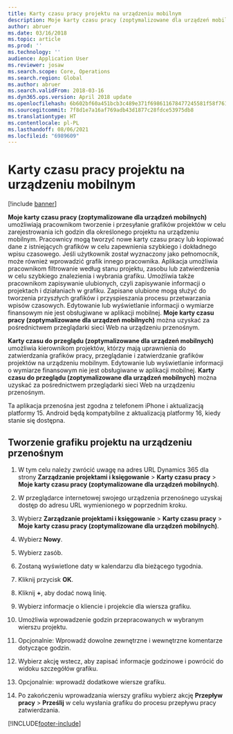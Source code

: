 ```yaml
---
title: Karty czasu pracy projektu na urządzeniu mobilnym
description: Moje karty czasu pracy (zoptymalizowane dla urządzeń mobilnych) umożliwiają pracownikom tworzenie i przesyłanie grafików projektów w celu zarejestrowania ich godzin dla określonego projektu na urządzeniu mobilnym.
author: abruer
ms.date: 03/16/2018
ms.topic: article
ms.prod: ''
ms.technology: ''
audience: Application User
ms.reviewer: josaw
ms.search.scope: Core, Operations
ms.search.region: Global
ms.author: abruer
ms.search.validFrom: 2018-03-16
ms.dyn365.ops.version: April 2018 update
ms.openlocfilehash: 6b602bf60a451bcb3c489e371f698611678477245581f58f76145a4b846c7b8a
ms.sourcegitcommit: 7f8d1e7a16af769adb43d1877c28fdce53975db8
ms.translationtype: HT
ms.contentlocale: pl-PL
ms.lasthandoff: 08/06/2021
ms.locfileid: "6989609"
---
```

# <a name="project-timesheets-on-a-mobile-device"></a>Karty czasu pracy projektu na urządzeniu mobilnym

[!include [banner](../includes/banner.md)]

**Moje karty czasu pracy (zoptymalizowane dla urządzeń mobilnych)** umożliwiają pracownikom tworzenie i przesyłanie grafików projektów w celu zarejestrowania ich godzin dla określonego projektu na urządzeniu mobilnym. Pracownicy mogą tworzyć nowe karty czasu pracy lub kopiować dane z istniejących grafików w celu zapewnienia szybkiego i dokładnego wpisu czasowego. Jeśli użytkownik został wyznaczony jako pełnomocnik, może również wprowadzić grafik innego pracownika. Aplikacja umożliwia pracownikom filtrowanie według stanu projektu, zasobu lub zatwierdzenia w celu szybkiego znalezienia i wybrania grafiku. Umożliwia także pracownikom zapisywanie ulubionych, czyli zapisywanie informacji o projektach i działaniach w grafiku. Zapisane ulubione mogą służyć do tworzenia przyszłych grafików i przyspieszania procesu przetwarzania wpisów czasowych. Edytowanie lub wyświetlanie informacji o wymiarze finansowym nie jest obsługiwane w aplikacji mobilnej. **Moje karty czasu pracy (zoptymalizowane dla urządzeń mobilnych)** można uzyskać za pośrednictwem przeglądarki sieci Web na urządzeniu przenośnym.

**Karty czasu do przeglądu (zoptymalizowane dla urządzeń mobilnych)** umożliwia kierownikom projektów, którzy mają uprawnienia do zatwierdzania grafików pracy, przeglądanie i zatwierdzanie grafików projektów na urządzeniu mobilnym. Edytowanie lub wyświetlanie informacji o wymiarze finansowym nie jest obsługiwane w aplikacji mobilnej. **Karty czasu do przeglądu (zoptymalizowane dla urządzeń mobilnych)** można uzyskać za pośrednictwem przeglądarki sieci Web na urządzeniu przenośnym.

Ta aplikacja przenośna jest zgodna z telefonem iPhone i aktualizacją platformy 15.
Android będą kompatybilne z aktualizacją platformy 16, kiedy stanie się dostępna.

## <a name="create-a-project-timesheet-on-your-mobile-device"></a>Tworzenie grafiku projektu na urządzeniu przenośnym

1.  W tym celu należy zwrócić uwagę na adres URL Dynamics 365 dla strony **Zarządzanie projektami i księgowanie** \> **Karty czasu pracy** \> **Moje karty czasu pracy (zoptymalizowane dla urządzeń mobilnych)**.

2.  W przeglądarce internetowej swojego urządzenia przenośnego uzyskaj dostęp do adresu URL wymienionego w poprzednim kroku.
 
3.  Wybierz **Zarządzanie projektami i księgowanie** \> **Karty czasu pracy** \> **Moje karty czasu pracy (zoptymalizowane dla urządzeń mobilnych)**.

4.  Wybierz **Nowy**.

5.  Wybierz zasób.

6.  Zostaną wyświetlone daty w kalendarzu dla bieżącego tygodnia.

7.  Kliknij przycisk **OK**.

8.  Kliknij **+**, aby dodać nową linię.

9.  Wybierz informacje o kliencie i projekcie dla wiersza grafiku.

10. Umożliwia wprowadzenie godzin przepracowanych w wybranym wierszu projektu.

11. Opcjonalnie: Wprowadź dowolne zewnętrzne i wewnętrzne komentarze dotyczące godzin.

12. Wybierz akcję wstecz, aby zapisać informacje godzinowe i powrócić do widoku szczegółów grafiku.

13. Opcjonalnie: wprowadź dodatkowe wiersze grafiku.

14. Po zakończeniu wprowadzania wierszy grafiku wybierz akcję **Przepływ pracy** \> **Prześlij** w celu wysłania grafiku do procesu przepływu pracy zatwierdzania.


[!INCLUDE[footer-include](../includes/footer-banner.md)]